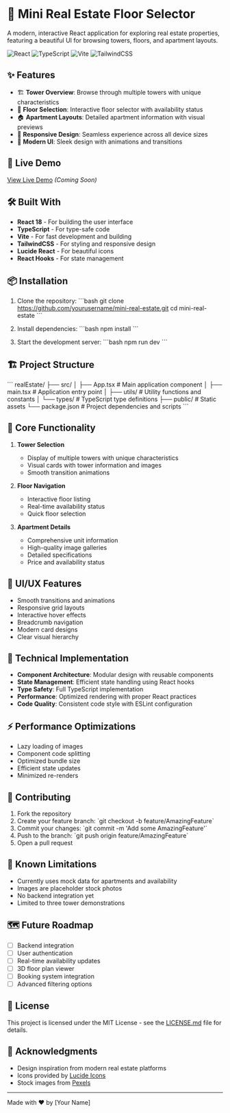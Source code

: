 # 🏢 Mini Real Estate Floor Selector

A modern, interactive React application for exploring real estate properties, featuring a beautiful UI for browsing towers, floors, and apartment layouts.

![React](https://img.shields.io/badge/React-18.3.1-61DAFB?logo=react&logoColor=white)
![TypeScript](https://img.shields.io/badge/TypeScript-5.5.3-3178C6?logo=typescript&logoColor=white)
![Vite](https://img.shields.io/badge/Vite-5.4.2-646CFF?logo=vite&logoColor=white)
![TailwindCSS](https://img.shields.io/badge/TailwindCSS-3.4.1-38B2AC?logo=tailwind-css&logoColor=white)

## ✨ Features

- 🏗️ **Tower Overview**: Browse through multiple towers with unique characteristics
- 🔢 **Floor Selection**: Interactive floor selector with availability status
- 🏠 **Apartment Layouts**: Detailed apartment information with visual previews
- 📱 **Responsive Design**: Seamless experience across all device sizes
- 🎨 **Modern UI**: Sleek design with animations and transitions

## 🚀 Live Demo

[View Live Demo](#) *(Coming Soon)*

## 🛠️ Built With

- **React 18** - For building the user interface
- **TypeScript** - For type-safe code
- **Vite** - For fast development and building
- **TailwindCSS** - For styling and responsive design
- **Lucide React** - For beautiful icons
- **React Hooks** - For state management

## 📦 Installation

1. Clone the repository:
\`\`\`bash
git clone https://github.com/yourusername/mini-real-estate.git
cd mini-real-estate
\`\`\`

2. Install dependencies:
\`\`\`bash
npm install
\`\`\`

3. Start the development server:
\`\`\`bash
npm run dev
\`\`\`

## 🏗️ Project Structure

\`\`\`
realEstate/
├── src/
│   ├── App.tsx           # Main application component
│   ├── main.tsx         # Application entry point
│   ├── utils/           # Utility functions and constants
│   └── types/           # TypeScript type definitions
├── public/              # Static assets
└── package.json         # Project dependencies and scripts
\`\`\`

## 🎯 Core Functionality

1. **Tower Selection**
   - Display of multiple towers with unique characteristics
   - Visual cards with tower information and images
   - Smooth transition animations

2. **Floor Navigation**
   - Interactive floor listing
   - Real-time availability status
   - Quick floor selection

3. **Apartment Details**
   - Comprehensive unit information
   - High-quality image galleries
   - Detailed specifications
   - Price and availability status

## 💅 UI/UX Features

- Smooth transitions and animations
- Responsive grid layouts
- Interactive hover effects
- Breadcrumb navigation
- Modern card designs
- Clear visual hierarchy

## 🔧 Technical Implementation

- **Component Architecture**: Modular design with reusable components
- **State Management**: Efficient state handling using React hooks
- **Type Safety**: Full TypeScript implementation
- **Performance**: Optimized rendering with proper React practices
- **Code Quality**: Consistent code style with ESLint configuration

## ⚡ Performance Optimizations

- Lazy loading of images
- Component code splitting
- Optimized bundle size
- Efficient state updates
- Minimized re-renders

## 🤝 Contributing

1. Fork the repository
2. Create your feature branch: \`git checkout -b feature/AmazingFeature\`
3. Commit your changes: \`git commit -m 'Add some AmazingFeature'\`
4. Push to the branch: \`git push origin feature/AmazingFeature\`
5. Open a pull request

## 📝 Known Limitations

- Currently uses mock data for apartments and availability
- Images are placeholder stock photos
- No backend integration yet
- Limited to three tower demonstrations

## 🗺️ Future Roadmap

- [ ] Backend integration
- [ ] User authentication
- [ ] Real-time availability updates
- [ ] 3D floor plan viewer
- [ ] Booking system integration
- [ ] Advanced filtering options

## 📄 License

This project is licensed under the MIT License - see the [LICENSE.md](LICENSE.md) file for details.

## 🙏 Acknowledgments

- Design inspiration from modern real estate platforms
- Icons provided by [Lucide Icons](https://lucide.dev)
- Stock images from [Pexels](https://www.pexels.com)

---

Made with ❤️ by [Your Name]
